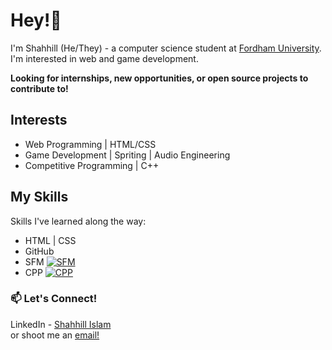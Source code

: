 # Hey!👋
I'm Shahhill (He/They) - a computer science student at [Fordham University](https://www.fordham.edu/). I'm interested in web and game development.

**Looking for internships, new opportunities, or open source projects to contribute to!**

## Interests
- Web Programming | HTML/CSS
- Game Development | Spriting | Audio Engineering
- Competitive Programming | C++

## My Skills
Skills I've learned along the way:

- HTML | CSS
- GitHub
- SFM [![SFM](https://cdn3.emoji.gg/emojis/2852-sfm.png)](https://emoji.gg/emoji/2852-sfm)
- CPP [![CPP](https://cdn3.emoji.gg/emojis/5648-cpp.png)](https://emoji.gg/emoji/5648-cpp)

### 📫 Let's Connect!
LinkedIn - [Shahhill Islam](https://www.linkedin.com/in/shahslam)
<br> or shoot me an [email!](sislam43092@gmail.com)
